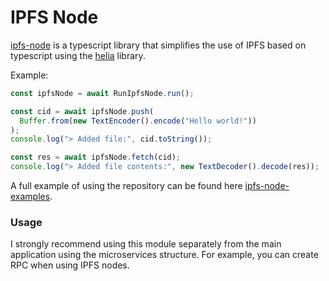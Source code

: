 # IPFS Node

[ipfs-node](https://github.com/0xdino/ipfs-node) is a typescript library that simplifies the use of IPFS based on typescript using the [helia](https://github.com/ipfs/helia) library.

Example:

```ts
const ipfsNode = await RunIpfsNode.run();

const cid = await ipfsNode.push(
  Buffer.from(new TextEncoder().encode("Hello world!"))
);
console.log("> Added file:", cid.toString());

const res = await ipfsNode.fetch(cid);
console.log("> Added file contents:", new TextDecoder().decode(res));
```

A full example of using the repository can be found here [ipfs-node-examples](https://github.com/0xdino/ipfs-node-examples).

### Usage

I strongly recommend using this module separately from the main application using the microservices structure. 
For example, you can create RPC when using IPFS nodes.
